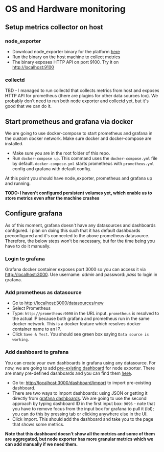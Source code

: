 # OS and Hardware monitoring

## Setup metrics collector on host

### node\_exporter

* Download node\_exporter binary for the platform [here](https://github.com/prometheus/node_exporter/releases)
* Run the binary on the host machine to collect metrics
* The binary exposes HTTP API on port 9100. Try it on [http://localhost:9100](http://localhost:9100)

### collectd

TBD - I managed to run collectd that collects metrics from host and exposes HTTP API for prometheus (there are plugins for other data sources too).
We probably don't need to run both node exporter and collectd yet, but it's good that we can do it.

## Start prometheus and grafana via docker

We are going to use docker-compose to start prometheus and grafana in the custom docker network. Make sure docker and docker-compose are installed.

* Make sure you are in the root folder of this repo.
* Run `docker-compose up`. This command uses the `docker-compose.yml` file by default. `docker-compose.yml` starts prometheus with `prometheus.yml` config and grafana with default config.

At this point you should have node\_exporter, prometheus and grafana up and running.

**TODO: I haven't configured persistent volumes yet, which enable us to store metrics even after the machine crashes**

## Configure grafana

As of this moment, grafana doesn't have any datasources and dashboards configured. 
I plan on doing this such that it has default dashboards preconfigured and it's connected to the above prometheus datasource.
Therefore, the below steps won't be necessary, but for the time being you have to do it manually.

### Login to grafana
Grafana docker container exposes port 3000 so you can access it via [http://localhost:3000](http://localhost:3000).
Use username: *admin* and password: *pass* to login in grafana.

### Add prometheus as datasource

* Go to [http://localhost:3000/datasources/new](http://localhost:3000/datasources/new)
* Select Prometheus
* Type: `http://prometheus:9090` in the URL input. `prometheus` is resolved to the actual IP because both grafana and prometheus run in the same docker network. This is a docker feature which resolves docker container name to an IP.
* Click `Save & Test`. You should see green box saying `Data source is working`.

### Add dashboard to grafana

You can create your own dashboards in grafana using any datasource. For now, we are going to add [pre-existing dashboard](https://grafana.com/dashboards/9096) for node exporter.
There are many pre-defined dashboards and you can find them [here](https://grafana.com/dashboards/9096).

* Go to: [http://localhost:3000/dashboard/import](http://localhost:3000/dashboard/import) to import pre-existing dashboard.
* There are two ways to import dashboards: using JSON or getting it directly from [grafana dashboards](https://grafana.com/dashboards). We are going to use the second approach by typing dashboard ID in the first input box: `9096` - note that you have to remove focus from the input box for grafana to pull it (lol); you can do this by pressing tab or clicking anywhere else in the UI.
* Click Import. This should add the dashboard and take you to the page that shows some metrics.

**Note that this dashboard doesn't show all the metrics and some of them are aggregated, but node exporter has more granular metrics which we can add manually if we need them.**
